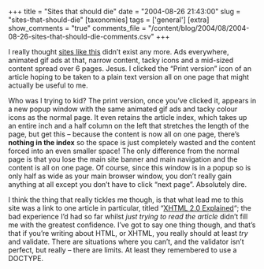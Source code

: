 +++
title = "Sites that should die"
date = "2004-08-26 21:43:00"
slug = "sites-that-should-die"
[taxonomies]
tags = ['general']
[extra]
show_comments = "true"
comments_file = "/content/blog/2004/08/2004-08-26-sites-that-should-die-comments.csv"
+++

I really thought [sites like this](http://www.devarticles.com) didn’t exist any more. Ads everywhere, animated gif ads at that, narrow content, tacky icons and a mid-sized content spread over 6 pages. Jesus. I clicked the “Print version” icon of an article hoping to be taken to a plain text version all on one page that might actually be useful to me.

Who was I trying to kid? The print version, once you’ve clicked it, appears in a new popup window with the same animated gif ads and tacky colour icons as the normal page. It even retains the article index, which takes up an entire inch and a half column on the left that stretches the length of the page, but get this – because the content is now all on one page, there’s **nothing in the index** so the space is just completely wasted and the content forced into an even smaller space! The only difference from the normal page is that you lose the main site banner and main navigation and the content is all on one page. Of course, since this window is in a popup so is only half as wide as your main browser window, you don’t really gain anything at all except you don’t have to click “next page”. Absolutely dire.

I think the thing that really tickles me though, is that what lead me to this site was a link to one article in particular, titled “[XHTML 2.0 Explained](http://www.devarticles.com/c/a/HTML/XHTML-2.0-Explained/)“; the bad experience I’d had so far whilst *just trying to read the article* didn’t fill me with the greatest confidence. I’ve got to say one thing though, and that’s that if you’re writing about HTML, or XHTML, you really should at least *try* and validate. There are situations where you can’t, and the validator isn’t perfect, but really – there are limits. At least they remembered to use a DOCTYPE.

